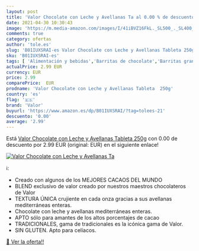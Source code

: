 ```yaml
---
layout: post
title: 'Valor Chocolate con Leche y Avellanas Ta al 0.00 % de descuento'
date: 2021-04-30 10:30:43
image: 'https://m.media-amazon.com/images/I/41iBVZ16FkL._SL500_._SL400_.jpg'
comments: true
category: ofertas
author: 'tole.es'
slug: 'B01IUXSRAI-es Valor Chocolate con Leche y Avellanas Tableta 250g'
sku: 'B01IUXSRAI-es'
tags: [ 'Alimentación y bebidas','Barritas de chocolate','Barritas grandes de chocolate','Chocolates','Dulces, chocolates y chicles','chocolate','valor', ]
actualPrice: 2.99 EUR
currency: EUR
price: 2.99
comparePrice:  EUR
prodname: 'Valor Chocolate con Leche y Avellanas Tableta  250g'
country: 'es'
flag: '🇪🇸'
brand: 'Valor'
buyurl: 'https://www.amazon.es/dp/B01IUXSRAI/?tag=tolees-21'
descuento: '0.00'
average: '2.99'
---
```


Está [Valor Chocolate con Leche y Avellanas Tableta  250g](https://www.amazon.es/dp/B01IUXSRAI/?tag=tolees-21) con 0.00 de descuento por 2.99 EUR (original:  EUR) en el siguiente enlace!

[![Valor Chocolate con Leche y Avellanas Ta](https://m.media-amazon.com/images/I/41iBVZ16FkL._SL500_._SL400_.jpg)](https://www.amazon.es/dp/B01IUXSRAI/?tag=tolees-21)

ℹ️:

- Creado con algunos de los MEJORES CACAOS DEL MUNDO
- BLEND exclusivo de valor creado por nuestros maestros chocolateros de Valor
- TEXTURA ÚNICA crujiente en cada onza gracias a sus avellanas mediterráneas enteras.
- Chocolate con leche y avellanas mediterráneas enteras.
- APTO sólo para amantes de los altos porcentajes de cacao
- TRADICIONALES, gama de tradicionales es la icónica gama de Valor.
- SIN GLUTEN. Apto para celíacos.

[🛒 Ver la oferta!!](https://www.amazon.es/dp/B01IUXSRAI/?tag=tolees-21)
